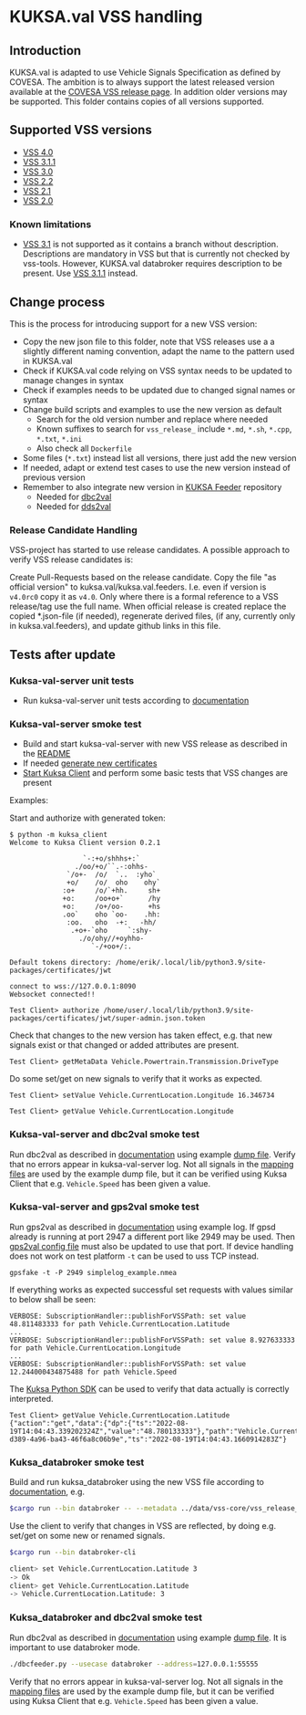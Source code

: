 # KUKSA.val VSS handling

## Introduction

KUKSA.val is adapted to use Vehicle Signals Specification as defined by COVESA.
The ambition is to always support the latest released version available at the
[COVESA VSS release page](https://github.com/COVESA/vehicle_signal_specification/releases).
In addition older versions may be supported. This folder contains copies of all versions supported.

## Supported VSS versions

* [VSS 4.0](https://github.com/COVESA/vehicle_signal_specification/releases/tag/v4.0)
* [VSS 3.1.1](https://github.com/COVESA/vehicle_signal_specification/releases/tag/v3.1.1)
* [VSS 3.0](https://github.com/COVESA/vehicle_signal_specification/releases/tag/v3.0)
* [VSS 2.2](https://github.com/COVESA/vehicle_signal_specification/releases/tag/v2.2)
* [VSS 2.1](https://github.com/COVESA/vehicle_signal_specification/releases/tag/v2.1)
* [VSS 2.0](https://github.com/COVESA/vehicle_signal_specification/releases/tag/v2.0)

### Known limitations

* [VSS 3.1](https://github.com/COVESA/vehicle_signal_specification/releases/tag/v3.1) is not supported as it contains
  a branch without description. Descriptions are mandatory in VSS but that is currently not checked by vss-tools.
  However, KUKSA.val databroker requires description to be present.
  Use [VSS 3.1.1](https://github.com/COVESA/vehicle_signal_specification/releases/tag/v3.1.1) instead.

## Change process

This is the process for introducing support for a new VSS version:

* Copy the new json file to this folder, note that VSS releases use a a slightly different naming convention,
  adapt the name to the pattern used in KUKSA.val
* Check if KUKSA.val code relying on VSS syntax needs to be updated to manage changes in syntax
* Check if examples needs to be updated due to changed signal names or syntax
* Change build scripts and examples to use the new version as default
    * Search for the old version number and replace where needed
    * Known suffixes to search for `vss_release_` include `*.md`, `*.sh`, `*.cpp`, `*.txt`, `*.ini`
    * Also check all `Dockerfile`
* Some files (`*.txt`) instead list all versions, there just add the new version
* If needed, adapt or extend test cases to use the new version instead of previous version
* Remember to also integrate new version in [KUKSA Feeder](https://github.com/eclipse/kuksa.val.feeders) repository
    * Needed for [dbc2val](https://github.com/eclipse/kuksa.val.feeders/blob/main/dbc2val/mapping/mapping.md)
    * Needed for [dds2val](https://github.com/eclipse/kuksa.val.feeders/blob/main/dds2val/ddsproviderlib/idls/generate_py_dataclass.sh)

### Release Candidate Handling

VSS-project has started to use release candidates. A possible approach to verify VSS release candidates is:

Create Pull-Requests based on the release candidate. Copy the file "as official version" to kuksa.val/kuksa.val.feeders.
I.e. even if version is `v4.0rc0` copy it as `v4.0`. Only where there is a formal reference to a VSS release/tag
use the full name. When official release is created replace the copied *.json-file (if needed), regenerate derived files,
(if any, currently only in kuksa.val.feeders), and update github links in this file.

## Tests after update

### Kuksa-val-server unit tests
* Run kuksa-val-server unit tests according to [documentation](../../kuksa-val-server/test/unit-test/readme.md)

### Kuksa-val-server smoke test
* Build and start kuksa-val-server with new VSS release as described in the [README](https://github.com/eclipse-kuksa/kuksa-databrokerblob/master/kuksa-val-server/README.md)
* If needed [generate new certificates](https://github.com/eclipse-kuksa/kuksa-databrokertree/master/certificates)
* [Start Kuksa Client](https://github.com/eclipse-kuksa/kuksa-python-sdk) and perform some basic tests that VSS changes are present

Examples:

Start and authorize with generated token:

```
$ python -m kuksa_client
Welcome to Kuksa Client version 0.2.1

                  `-:+o/shhhs+:`
                ./oo/+o/``.-:ohhs-
              `/o+-  /o/  `..  :yho`
              +o/    /o/  oho    ohy`
             :o+     /o/`+hh.     sh+
             +o:     /oo+o+`      /hy
             +o:     /o+/oo-      +hs
             .oo`    oho `oo-    .hh:
              :oo.   oho  -+:   -hh/
               .+o+-`oho     `:shy-
                 ./o/ohy//+oyhho-
                    `-/+oo+/:.

Default tokens directory: /home/erik/.local/lib/python3.9/site-packages/certificates/jwt

connect to wss://127.0.0.1:8090
Websocket connected!!

Test Client> authorize /home/user/.local/lib/python3.9/site-packages/certificates/jwt/super-admin.json.token

```

Check that changes to the new version has taken effect, e.g. that new signals exist or that changed or added attributes are present.

```
Test Client> getMetaData Vehicle.Powertrain.Transmission.DriveType

```

Do some set/get on new signals to verify that it works as expected.

```
Test Client> setValue Vehicle.CurrentLocation.Longitude 16.346734

Test Client> getValue Vehicle.CurrentLocation.Longitude

```

### Kuksa-val-server and dbc2val smoke test

Run dbc2val as described in [documentation](https://github.com/eclipse/kuksa.val.feeders/blob/main/dbc2val/README.md) using example [dump file](https://github.com/eclipse/kuksa.val.feeders/blob/main/dbc2val/candump.log). Verify that no errors appear in kuksa-val-server log. Not all signals in the [mapping files](https://github.com/eclipse/kuksa.val.feeders/blob/main/dbc2val/mapping/) are used by the example dump file, but it can be verified using Kuksa Client that e.g. `Vehicle.Speed` has been given a value.


### Kuksa-val-server and gps2val smoke test

Run gps2val as described in [documentation](https://github.com/eclipse/kuksa.val.feeders/blob/main/gps2val/README.md) using example log. If gpsd already is running at port 2947 a different port like 2949 may be used. Then [gps2val config file](https://github.com/eclipse/kuksa.val.feeders/blob/main/gps2val/config/gpsd_feeder.ini) must also be updated to use that port. If device handling does not work on test platform `-t` can be used to uss TCP instead.

```
gpsfake -t -P 2949 simplelog_example.nmea
```

If everything works as expected successful set requests with values similar to below shall be seen:

```
VERBOSE: SubscriptionHandler::publishForVSSPath: set value 48.811483333 for path Vehicle.CurrentLocation.Latitude
...
VERBOSE: SubscriptionHandler::publishForVSSPath: set value 8.927633333 for path Vehicle.CurrentLocation.Longitude
...
VERBOSE: SubscriptionHandler::publishForVSSPath: set value 12.244000434875488 for path Vehicle.Speed
```

The [Kuksa Python SDK](https://github.com/eclipse-kuksa/kuksa-python-sdk) can be used to verify that data actually is correctly interpreted.

```
Test Client> getValue Vehicle.CurrentLocation.Latitude
{"action":"get","data":{"dp":{"ts":"2022-08-19T14:04:43.339202324Z","value":"48.780133333"},"path":"Vehicle.CurrentLocation.Latitude"},"requestId":"025e5b10-d389-4a96-ba43-46f6a8c06b9e","ts":"2022-08-19T14:04:43.1660914283Z"}
```


### Kuksa_databroker smoke test

Build and run kuksa_databroker using the new VSS file according to [documentation](../../README.md), e.g.

```sh
$cargo run --bin databroker -- --metadata ../data/vss-core/vss_release_4.0.json
```

Use the client to verify that changes in VSS are reflected, by doing e.g. set/get on some new or renamed signals.

```sh
$cargo run --bin databroker-cli

client> set Vehicle.CurrentLocation.Latitude 3
-> Ok
client> get Vehicle.CurrentLocation.Latitude
-> Vehicle.CurrentLocation.Latitude: 3
```

### Kuksa_databroker and dbc2val smoke test

Run dbc2val as described in [documentation](https://github.com/eclipse/kuksa.val.feeders/blob/main/dbc2val/Readme.md) using example [dump file](https://github.com/eclipse/kuksa.val.feeders/blob/main/dbc2val/candump.log). It is important to use databroker mode.

```sh
./dbcfeeder.py --usecase databroker --address=127.0.0.1:55555
```
Verify that no errors appear in kuksa-val-server log. Not all signals in the [mapping files](https://github.com/eclipse/kuksa.val.feeders/blob/main/dbc2val/mapping) are used by the example dump file, but it can be verified using Kuksa Client that e.g. `Vehicle.Speed` has been given a value.
